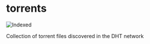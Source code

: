 torrents 
========
![Indexed](https://img.shields.io/badge/indexed-9733-blue)

Collection of torrent files discovered in the DHT network
